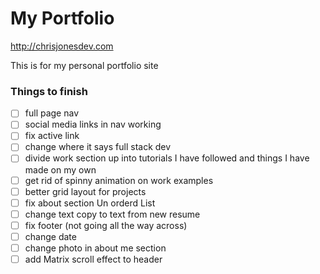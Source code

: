 # My Portfolio

http://chrisjonesdev.com

This is for my personal portfolio site


### Things to finish
- [ ] full page nav
- [ ] social media links in nav working
- [ ] fix active link
- [ ] change where it says full stack dev
- [ ] divide work section up into tutorials I have followed and things I have made on my own
- [ ] get rid of spinny animation on work examples
- [ ] better grid layout for projects
- [ ] fix about section Un orderd List
- [ ] change text copy to text from new resume
- [ ] fix footer (not going all the way across)
- [ ] change date
- [ ] change photo in about me section
- [ ] add Matrix scroll effect to header
